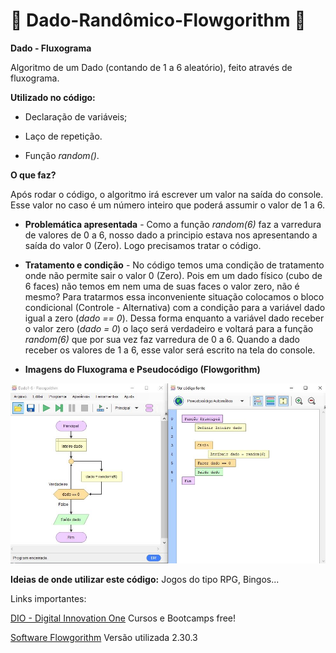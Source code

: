 # 🎲 Dado-Randômico-Flowgorithm 🎲
**Dado - Fluxograma**

Algoritmo de um Dado (contando de 1 a 6 aleatório), feito através de fluxograma. 

**Utilizado no código:** 

- Declaração de variáveis;  

- Laço de repetição. 
- Função *random()*. 

**O que faz?** 

Após rodar o código, o algoritmo irá escrever um valor na saída do console. 
Esse valor no caso é um número inteiro que poderá assumir o valor de 1 a 6.

- **Problemática apresentada** - Como a função *random(6)* faz a varredura de valores de 0 a 6, 
nosso dado a principio estava nos apresentando a saída do valor 0 (Zero). Logo precisamos 
tratar o código. 
- **Tratamento e condição** - No código temos uma condição de tratamento onde não permite sair o valor 0 (Zero).
  Pois em um dado físico (cubo de 6 faces) não temos em nem uma de suas faces o valor zero, não é mesmo? 
  Para tratarmos essa inconveniente situação colocamos o bloco condicional (Controle - Alternativa) com a 
  condição para a variável dado igual a zero (*dado == 0*). 
  Dessa forma enquanto a variável dado receber o valor zero (*dado = 0*) o laço será verdadeiro e voltará 
  para a função *random(6)* que por sua vez faz varredura de 0 a 6. Quando a dado receber os valores de 1 a 6, 
  esse valor será escrito na tela do console. 

- **Imagens do Fluxograma e Pseudocódigo (Flowgorithm)**

![Print00](https://github.com/KleberLuna/Dado-Rondomico-Flowgorithm/blob/main/Print00.JPG?raw=true)

**Ideias de onde utilizar este código:**
Jogos do tipo RPG, Bingos...

Links importantes:

[DIO - Digital Innovation One](https://www.dio.me/) 
Cursos e Bootcamps free!

[Software Flowgorithm](http://www.flowgorithm.org/download/index.html)
Versão utilizada 2.30.3
